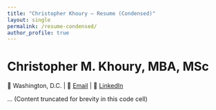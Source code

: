 ```yaml
---
title: "Christopher Khoury – Resume (Condensed)"
layout: single
permalink: /resume-condensed/
author_profile: true
---
```


# Christopher M. Khoury, MBA, MSc  
📍 Washington, D.C. | 📧 [Email](mailto:khoury.chris@gmail.com) | 🔗 [LinkedIn](https://linkedin.com/in/christopherkhoury)

... (Content truncated for brevity in this code cell)
